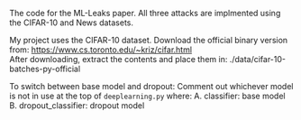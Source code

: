 The code for the ML-Leaks paper. All three attacks are implmented using the CIFAR-10 and News datasets.

My project uses the CIFAR-10 dataset. Download the official binary version from: 
https://www.cs.toronto.edu/~kriz/cifar.html  
After downloading, extract the contents and place them in: ./data/cifar-10-batches-py-official

To switch between base model and dropout: 
Comment out whichever model is not in use at the top of `deeplearning.py` where:
    A. classifier: base model
    B. dropout_classifier: dropout model 